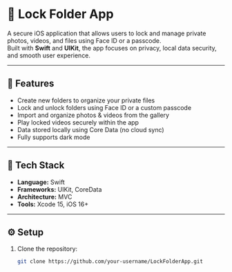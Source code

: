 # 📱 Lock Folder App

A secure iOS application that allows users to lock and manage private photos, videos, and files using Face ID or a passcode.  
Built with **Swift** and **UIKit**, the app focuses on privacy, local data security, and smooth user experience.

---

## 🚀 Features
-  Create new folders to organize your private files  
-  Lock and unlock folders using Face ID or a custom passcode  
-  Import and organize photos & videos from the gallery  
-  Play locked videos securely within the app  
-  Data stored locally using Core Data (no cloud sync)  
-  Fully supports dark mode  

---

## 🧠 Tech Stack
- **Language:** Swift  
- **Frameworks:** UIKit, CoreData 
- **Architecture:** MVC  
- **Tools:** Xcode 15, iOS 16+  

---

## ⚙️ Setup
1. Clone the repository:
   ```bash
   git clone https://github.com/your-username/LockFolderApp.git

